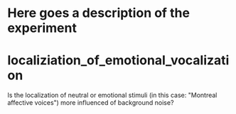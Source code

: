 
# Here goes a description of the experiment
# localiziation_of_emotional_vocalization

Is the localization of neutral or emotional stimuli (in this case: "Montreal affective voices") more influenced of background noise?
